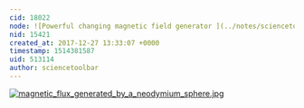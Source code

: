 ```yaml
---
cid: 18022
node: ![Powerful changing magnetic field generator ](../notes/sciencetoolbar/12-22-2017/pwerful-changing-magnetic-field-generator)
nid: 15421
created_at: 2017-12-27 13:33:07 +0000
timestamp: 1514381587
uid: 513114
author: sciencetoolbar
---
```


[![magnetic_flux_generated_by_a_neodymium_sphere.jpg](https://publiclab.org/system/images/photos/000/023/040/large/magnetic_flux_generated_by_a_neodymium_sphere.jpg)](https://publiclab.org/system/images/photos/000/023/040/original/magnetic_flux_generated_by_a_neodymium_sphere.jpg)

